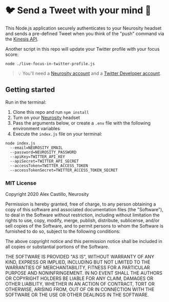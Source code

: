 # 🐦 Send a Tweet with your mind 🤯

This Node.js application securely authenticates to your Neurosity headset and sends a pre-defined Tweet when you think of the "push" command via the [Kinesis API](https://docs.neurosity.co/docs/api/kinesis).

Another script in this repo will update your Twitter profile with your focus score:

```
node ./live-focus-in-twitter-profile.js
```

> 💡 You'll need a [Neurosity account](https://console.neurosity.co) and a [Twitter Developer account](https://developer.twitter.com/en).

## Getting started

Run in the terminal:

1. Clone this repo and run `npm install`
2. Turn on your [Neurosity](https://neurosity.co) headset
3. Pass the arguments below, or create a `.env` file with the following environment variables
4. Execute the `index.js` file on your terminal:

```
node index.js
  --email=NEUROSITY_EMAIL
  --password=NEUROSITY_PASSWORD
  --apiKey=TWITTER_API_KEY
  --apiSecret=TWITTER_API_SECRET
  --accessToken=TWITTER_ACCESS_TOKEN
  --accessTokenSecret=TWITTER_ACCESS_TOKEN_SECRET
```

### MIT License

Copyright 2020 Alex Castillo, Neurosity

Permission is hereby granted, free of charge, to any person obtaining a copy of this software and associated documentation files (the "Software"), to deal in the Software without restriction, including without limitation the rights to use, copy, modify, merge, publish, distribute, sublicense, and/or sell copies of the Software, and to permit persons to whom the Software is furnished to do so, subject to the following conditions:

The above copyright notice and this permission notice shall be included in all copies or substantial portions of the Software.

THE SOFTWARE IS PROVIDED "AS IS", WITHOUT WARRANTY OF ANY KIND, EXPRESS OR IMPLIED, INCLUDING BUT NOT LIMITED TO THE WARRANTIES OF MERCHANTABILITY, FITNESS FOR A PARTICULAR PURPOSE AND NONINFRINGEMENT. IN NO EVENT SHALL THE AUTHORS OR COPYRIGHT HOLDERS BE LIABLE FOR ANY CLAIM, DAMAGES OR OTHER LIABILITY, WHETHER IN AN ACTION OF CONTRACT, TORT OR OTHERWISE, ARISING FROM, OUT OF OR IN CONNECTION WITH THE SOFTWARE OR THE USE OR OTHER DEALINGS IN THE SOFTWARE.
